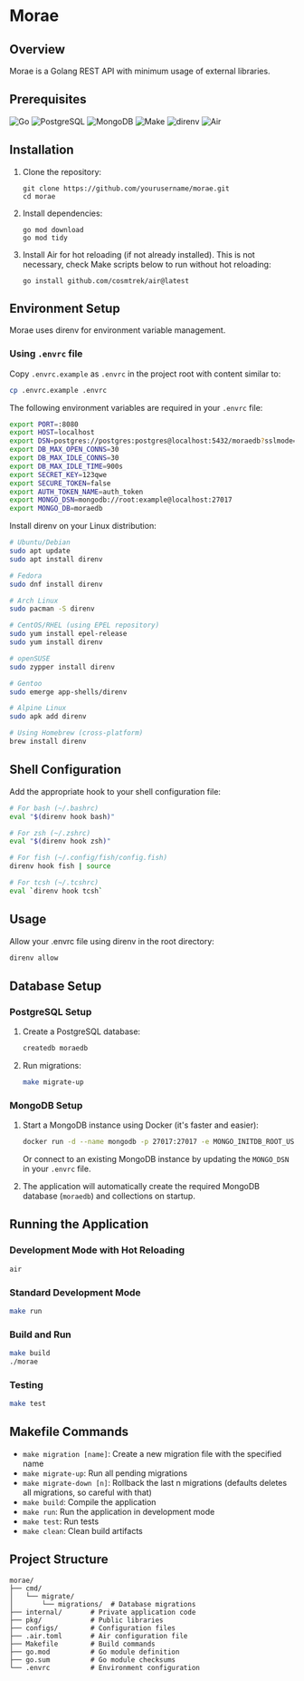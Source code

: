 # Morae

## Overview

Morae is a Golang REST API with minimum usage of external libraries.

## Prerequisites

![Go](https://img.shields.io/badge/Go-1.24+-00ADD8?style=for-the-badge&logo=go&logoColor=white)
![PostgreSQL](https://img.shields.io/badge/PostgreSQL-Latest-336791?style=for-the-badge&logo=postgresql&logoColor=white)
![MongoDB](https://img.shields.io/badge/MongoDB-Latest-47A248?style=for-the-badge&logo=mongodb&logoColor=white)
![Make](https://img.shields.io/badge/Make-Required-FF69B4?style=for-the-badge&logo=gnu&logoColor=white)
![direnv](https://img.shields.io/badge/direnv-Required-75D037?style=for-the-badge&logo=vim&logoColor=white)
![Air](https://img.shields.io/badge/Air-Hot_Reload-00BFFF?style=for-the-badge&logo=go&logoColor=white)

## Installation

1. Clone the repository:

   ```
   git clone https://github.com/yourusername/morae.git
   cd morae
   ```

2. Install dependencies:

   ```
   go mod download
   go mod tidy
   ```

3. Install Air for hot reloading (if not already installed). This is not necessary, check Make scripts below to run without hot reloading:
   ```
   go install github.com/cosmtrek/air@latest
   ```

## Environment Setup

Morae uses direnv for environment variable management.

### Using `.envrc` file

Copy `.envrc.example` as `.envrc` in the project root with content similar to:

```bash
cp .envrc.example .envrc
```

The following environment variables are required in your `.envrc` file:

```bash
export PORT=:8080
export HOST=localhost
export DSN=postgres://postgres:postgres@localhost:5432/moraedb?sslmode=disable
export DB_MAX_OPEN_CONNS=30
export DB_MAX_IDLE_CONNS=30
export DB_MAX_IDLE_TIME=900s
export SECRET_KEY=123qwe
export SECURE_TOKEN=false
export AUTH_TOKEN_NAME=auth_token
export MONGO_DSN=mongodb://root:example@localhost:27017
export MONGO_DB=moraedb
```

Install direnv on your Linux distribution:

```bash
# Ubuntu/Debian
sudo apt update
sudo apt install direnv

# Fedora
sudo dnf install direnv

# Arch Linux
sudo pacman -S direnv

# CentOS/RHEL (using EPEL repository)
sudo yum install epel-release
sudo yum install direnv

# openSUSE
sudo zypper install direnv

# Gentoo
sudo emerge app-shells/direnv

# Alpine Linux
sudo apk add direnv

# Using Homebrew (cross-platform)
brew install direnv
```

## Shell Configuration

Add the appropriate hook to your shell configuration file:

```bash
# For bash (~/.bashrc)
eval "$(direnv hook bash)"

# For zsh (~/.zshrc)
eval "$(direnv hook zsh)"

# For fish (~/.config/fish/config.fish)
direnv hook fish | source

# For tcsh (~/.tcshrc)
eval `direnv hook tcsh`
```

## Usage

Allow your .envrc file using direnv in the root directory:

```bash
direnv allow
```

## Database Setup

### PostgreSQL Setup

1. Create a PostgreSQL database:

   ```bash
   createdb moraedb
   ```

2. Run migrations:
   ```bash
   make migrate-up
   ```

### MongoDB Setup

1. Start a MongoDB instance using Docker (it's faster and easier):

   ```bash
   docker run -d --name mongodb -p 27017:27017 -e MONGO_INITDB_ROOT_USERNAME=root -e MONGO_INITDB_ROOT_PASSWORD=example mongo
   ```

   Or connect to an existing MongoDB instance by updating the `MONGO_DSN` in your `.envrc` file.

2. The application will automatically create the required MongoDB database (`moraedb`) and collections on startup.

## Running the Application

### Development Mode with Hot Reloading

```bash
air
```

### Standard Development Mode

```bash
make run
```

### Build and Run

```bash
make build
./morae
```

### Testing

```bash
make test
```

## Makefile Commands

- `make migration [name]`: Create a new migration file with the specified name
- `make migrate-up`: Run all pending migrations
- `make migrate-down [n]`: Rollback the last n migrations (defaults deletes all migrations, so careful with that)
- `make build`: Compile the application
- `make run`: Run the application in development mode
- `make test`: Run tests
- `make clean`: Clean build artifacts

## Project Structure

```
morae/
├── cmd/
│   └── migrate/
│       └── migrations/  # Database migrations
├── internal/       # Private application code
├── pkg/            # Public libraries
├── configs/        # Configuration files
├── .air.toml       # Air configuration file
├── Makefile        # Build commands
├── go.mod          # Go module definition
├── go.sum          # Go module checksums
└── .envrc          # Environment configuration
```
